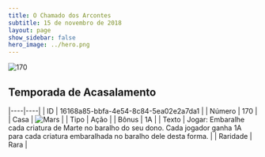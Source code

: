 ```yaml
---
title: O Chamado dos Arcontes
subtitle: 15 de novembro de 2018
layout: page
show_sidebar: false
hero_image: ../hero.png
---
```


![170](https://cdn.keyforgegame.com/media/card_front/pt/341_170_6C5MPJVJ5G9R_pt.png)

## Temporada de Acasalamento

|----|----|
| ID | 16168a85-bbfa-4e54-8c84-5ea02e2a7da1 |
| Número | 170 |
| Casa | ![Mars](https://archonarcana.com/images/thumb/d/de/Mars.png/22px-Mars.png "Marte") |
| Tipo | Ação |
| Bônus | 1A |
| Texto | Jogar: Embaralhe cada criatura de Marte no baralho do seu dono. Cada jogador ganha 1A para cada criatura embaralhada no baralho dele desta forma. |
| Raridade | Rara |
